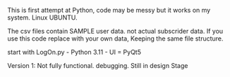 This is first attempt at Python, code may be messy but it works on
my system. Linux UBUNTU.

The csv files contain SAMPLE user data. not actual subscrider
data.
If you use this code replace with your own data,
Keeping the same file structure.

start with LogOn.py - Python 3.11 - UI = PyQt5

Version 1: Not fully functional. debugging. Still in design Stage